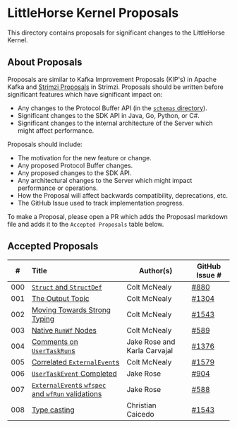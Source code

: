 # LittleHorse Kernel Proposals

This directory contains proposals for significant changes to the LittleHorse Kernel.

## About Proposals

Proposals are similar to Kafka Improvement Proposals (KIP's) in Apache Kafka and [Strimzi Proposals](https://github.com/strimzi/proposals) in Strimzi. Proposals should be written before significant features which have significant impact on:

* Any changes to the Protocol Buffer API (in the [`schemas` directory](../schemas/)).
* Significant changes to the SDK API in Java, Go, Python, or C#.
* Significant changes to the internal architecture of the Server which might affect performance.

Proposals should include:

* The motivation for the new feature or change.
* Any proposed Protocol Buffer changes.
* Any proposed changes to the SDK API.
* Any architectural changes to the Server which might impact performance or operations.
* How the Proposal will affect backwards compatibility, deprecations, etc.
* The GitHub Issue used to track implementation progress.

To make a Proposal, please open a PR which adds the Proposasl markdown file and adds it to the `Accepted Proposals` table below.

## Accepted Proposals

| #  | Title                                                                 |Author(s)    |GitHub Issue #|
|:--:|:----------------------------------------------------------------------|-------------|--------------|
| 000 | [`Struct` and `StructDef`](./000-struct-and-structdef.md) |Colt McNealy |[#880](https://github.com/littlehorse-enterprises/littlehorse/issues/880)|
| 001 | [The Output Topic](./001-output-topic.md) | Colt McNealy | [#1304](https://github.com/littlehorse-enterprises/littlehorse/issues/1304) |
| 002 | [Moving Towards Strong Typing](./002-move-to-strong-typing.md) | Colt McNealy | [#1543](https://github.com/littlehorse-enterprises/littlehorse/issues/1543) |
| 003 | [Native `RunWf` Nodes](./003-run-wf-node.md) | Colt McNealy | [#589](https://github.com/littlehorse-enterprises/littlehorse/issues/589) |
| 004 | [Comments on `UserTaskRun`s](./004-add-user-task-comments.md) | Jake Rose and Karla Carvajal | [#1376](https://github.com/littlehorse-enterprises/littlehorse/issues/1376) |
| 005 | [Correlated `ExternalEvent`s](./005-correlated-events.md) | Colt McNealy | [#1579](https://github.com/littlehorse-enterprises/littlehorse/issues/1579) |
| 006 | [`UserTaskEvent` Completed](./006-add-user-task-event-completed.md) | Jake Rose | [#904](https://github.com/littlehorse-enterprises/littlehorse/issues/904) |
| 007 | [`ExternalEvent`s `wfspec` and `wfRun` validations](./007-extending-external-event-validations.md) | Jake Rose | [#588](https://github.com/littlehorse-enterprises/littlehorse/issues/588) |
| 008 | [Type casting](./008-type-casting.md) | Christian Caicedo | [#1543](https://github.com/littlehorse-enterprises/littlehorse/issues/1543)|
 